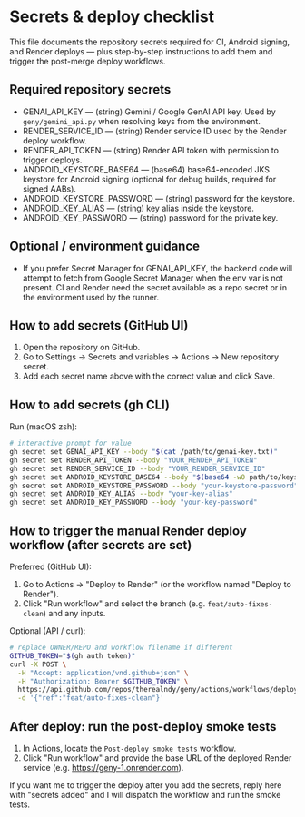 Secrets & deploy checklist
==========================

This file documents the repository secrets required for CI, Android signing, and Render deploys — plus step-by-step instructions to add them and trigger the post-merge deploy workflows.

Required repository secrets
---------------------------
- GENAI_API_KEY — (string) Gemini / Google GenAI API key. Used by `geny/gemini_api.py` when resolving keys from the environment.
- RENDER_SERVICE_ID — (string) Render service ID used by the Render deploy workflow.
- RENDER_API_TOKEN — (string) Render API token with permission to trigger deploys.
- ANDROID_KEYSTORE_BASE64 — (base64) base64-encoded JKS keystore for Android signing (optional for debug builds, required for signed AABs).
- ANDROID_KEYSTORE_PASSWORD — (string) password for the keystore.
- ANDROID_KEY_ALIAS — (string) key alias inside the keystore.
- ANDROID_KEY_PASSWORD — (string) password for the private key.

Optional / environment guidance
------------------------------
- If you prefer Secret Manager for GENAI_API_KEY, the backend code will attempt to fetch from Google Secret Manager when the env var is not present. CI and Render need the secret available as a repo secret or in the environment used by the runner.

How to add secrets (GitHub UI)
-------------------------------
1. Open the repository on GitHub.
2. Go to Settings -> Secrets and variables -> Actions -> New repository secret.
3. Add each secret name above with the correct value and click Save.

How to add secrets (gh CLI)
----------------------------
Run (macOS zsh):

```bash
# interactive prompt for value
gh secret set GENAI_API_KEY --body "$(cat /path/to/genai-key.txt)"
gh secret set RENDER_API_TOKEN --body "YOUR_RENDER_API_TOKEN"
gh secret set RENDER_SERVICE_ID --body "YOUR_RENDER_SERVICE_ID"
gh secret set ANDROID_KEYSTORE_BASE64 --body "$(base64 -w0 path/to/keystore.jks)"
gh secret set ANDROID_KEYSTORE_PASSWORD --body "your-keystore-password"
gh secret set ANDROID_KEY_ALIAS --body "your-key-alias"
gh secret set ANDROID_KEY_PASSWORD --body "your-key-password"
```

How to trigger the manual Render deploy workflow (after secrets are set)
---------------------------------------------------------------------
Preferred (GitHub UI):
1. Go to Actions -> "Deploy to Render" (or the workflow named "Deploy to Render").
2. Click "Run workflow" and select the branch (e.g. `feat/auto-fixes-clean`) and any inputs.

Optional (API / curl):
```bash
# replace OWNER/REPO and workflow filename if different
GITHUB_TOKEN="$(gh auth token)"
curl -X POST \
  -H "Accept: application/vnd.github+json" \
  -H "Authorization: Bearer $GITHUB_TOKEN" \
  https://api.github.com/repos/therealndy/geny/actions/workflows/deploy-render.yml/dispatches \
  -d '{"ref":"feat/auto-fixes-clean"}'
```

After deploy: run the post-deploy smoke tests
--------------------------------------------
1. In Actions, locate the `Post-deploy smoke tests` workflow.
2. Click "Run workflow" and provide the base URL of the deployed Render service (e.g. https://geny-1.onrender.com).

If you want me to trigger the deploy after you add the secrets, reply here with "secrets added" and I will dispatch the workflow and run the smoke tests.
